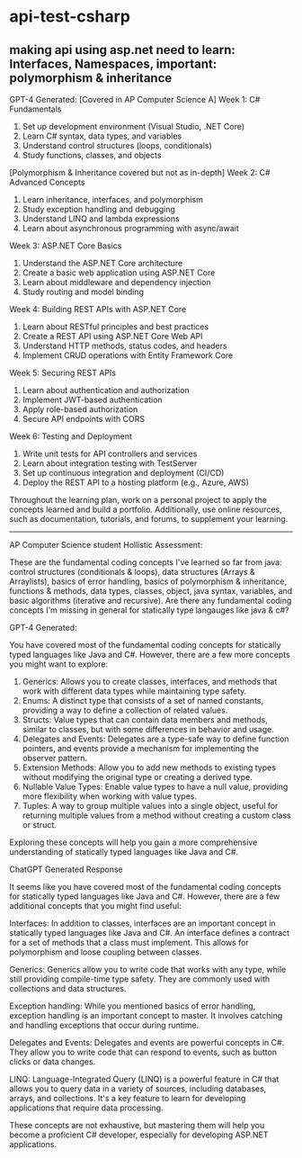 # api-test-csharp
making api using asp.net 
need to learn:
Interfaces, Namespaces,
important: polymorphism & inheritance
--------------------------------------

GPT-4 Generated:
[Covered in AP Computer Science A]
Week 1: C# Fundamentals
1. Set up development environment (Visual Studio, .NET Core)
2. Learn C# syntax, data types, and variables
3. Understand control structures (loops, conditionals)
4. Study functions, classes, and objects

[Polymorphism & Inheritance covered but not as in-depth]
Week 2: C# Advanced Concepts
1. Learn inheritance, interfaces, and polymorphism
2. Study exception handling and debugging
3. Understand LINQ and lambda expressions
4. Learn about asynchronous programming with async/await

Week 3: ASP.NET Core Basics
1. Understand the ASP.NET Core architecture
2. Create a basic web application using ASP.NET Core
3. Learn about middleware and dependency injection
4. Study routing and model binding

Week 4: Building REST APIs with ASP.NET Core
1. Learn about RESTful principles and best practices
2. Create a REST API using ASP.NET Core Web API
3. Understand HTTP methods, status codes, and headers
4. Implement CRUD operations with Entity Framework Core

Week 5: Securing REST APIs
1. Learn about authentication and authorization
2. Implement JWT-based authentication
3. Apply role-based authorization
4. Secure API endpoints with CORS

Week 6: Testing and Deployment
1. Write unit tests for API controllers and services
2. Learn about integration testing with TestServer
3. Set up continuous integration and deployment (CI/CD)
4. Deploy the REST API to a hosting platform (e.g., Azure, AWS)

Throughout the learning plan, work on a personal project to apply the concepts learned and build a portfolio. Additionally, use online resources, such as documentation, tutorials, and forums, to supplement your learning.

------------------------------------------------------------------------------------
AP Computer Science student Hollistic Assessment:

These are the fundamental coding concepts I've learned so far from java: control structures (conditionals & loops), data structures (Arrays & Arraylists), basics of error handling, basics of polymorphism & inheritance, functions & methods, data types, classes, object, java syntax, variables, and basic algorithms (iterative and recursive). Are there any fundamental coding concepts I'm missing in general for statically type langauges like java & c#?

GPT-4 Generated: 

You have covered most of the fundamental coding concepts for statically typed languages like Java and C#. However, there are a few more concepts you might want to explore:

1. Generics: Allows you to create classes, interfaces, and methods that work with different data types while maintaining type safety.
2. Enums: A distinct type that consists of a set of named constants, providing a way to define a collection of related values.
3. Structs: Value types that can contain data members and methods, similar to classes, but with some differences in behavior and usage.
4. Delegates and Events: Delegates are a type-safe way to define function pointers, and events provide a mechanism for implementing the observer pattern.
5. Extension Methods: Allow you to add new methods to existing types without modifying the original type or creating a derived type.
6. Nullable Value Types: Enable value types to have a null value, providing more flexibility when working with value types.
7. Tuples: A way to group multiple values into a single object, useful for returning multiple values from a method without creating a custom class or struct.

Exploring these concepts will help you gain a more comprehensive understanding of statically typed languages like Java and C#.

ChatGPT Generated Response

It seems like you have covered most of the fundamental coding concepts for statically typed languages like Java and C#. However, there are a few additional concepts that you might find useful:

Interfaces: In addition to classes, interfaces are an important concept in statically typed languages like Java and C#. An interface defines a contract for a set of methods that a class must implement. This allows for polymorphism and loose coupling between classes.

Generics: Generics allow you to write code that works with any type, while still providing compile-time type safety. They are commonly used with collections and data structures.

Exception handling: While you mentioned basics of error handling, exception handling is an important concept to master. It involves catching and handling exceptions that occur during runtime.

Delegates and Events: Delegates and events are powerful concepts in C#. They allow you to write code that can respond to events, such as button clicks or data changes.

LINQ: Language-Integrated Query (LINQ) is a powerful feature in C# that allows you to query data in a variety of sources, including databases, arrays, and collections. It's a key feature to learn for developing applications that require data processing.

These concepts are not exhaustive, but mastering them will help you become a proficient C# developer, especially for developing ASP.NET applications.
